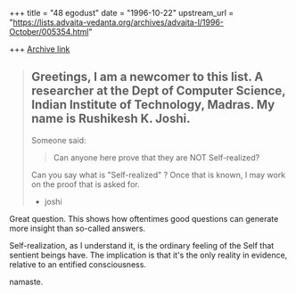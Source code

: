+++
title = "48 egodust"
date = "1996-10-22"
upstream_url = "https://lists.advaita-vedanta.org/archives/advaita-l/1996-October/005354.html"

+++
[Archive link](https://lists.advaita-vedanta.org/archives/advaita-l/1996-October/005354.html)

> Greetings,
> I am a newcomer to this list. A researcher at the Dept of
> Computer Science, Indian Institute of Technology, Madras.
> My name is Rushikesh K. Joshi.
> ----------------------------------------------------------
>
> Someone said:
>
> > Can anyone here prove that they are NOT Self-realized?
>
> Can you say what is "Self-realized" ?
> Once that is known, I may work on the proof that is asked for.
>
> - joshi

Great question.  This shows how oftentimes good questions can
generate more insight than so-called answers.

Self-realization, as I understand it, is the ordinary feeling of
the Self that sentient beings have.  The implication is that it's
the only reality in evidence, relative to an entified consciousness.

namaste.


